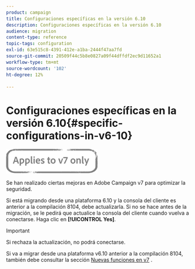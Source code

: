 ```yaml
---
product: campaign
title: Configuraciones específicas en la versión 6.10
description: Configuraciones específicas en la versión 6.10
audience: migration
content-type: reference
topic-tags: configuration
exl-id: 63e515c8-4391-412e-a1ba-2444f47aa7fd
source-git-commit: 20509f44c5b8e0827a09f44dffdf2ec9d11652a1
workflow-type: tm+mt
source-wordcount: '102'
ht-degree: 12%

---
```


# Configuraciones específicas en la versión 6.10{#specific-configurations-in-v6-10}

![](../../assets/v7-only.svg)

Se han realizado ciertas mejoras en Adobe Campaign v7 para optimizar la seguridad.

Si está migrando desde una plataforma 6.10 y la consola del cliente es anterior a la compilación 8104, debe actualizarla. Si no se hace antes de la migración, se le pedirá que actualice la consola del cliente cuando vuelva a conectarse. Haga clic en **[!UICONTROL Yes]**.

>[!IMPORTANT]
>
>Si rechaza la actualización, no podrá conectarse.

Si va a migrar desde una plataforma v6.10 anterior a la compilación 8104, también debe consultar la sección [Nuevas funciones en v7](../../migration/using/general-configurations.md#new-features-in-v7) .
